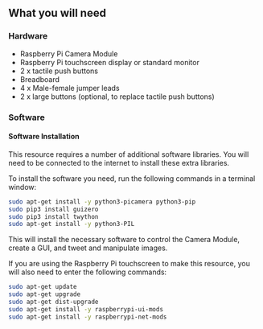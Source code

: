 ## What you will need

### Hardware

* Raspberry Pi Camera Module
* Raspberry Pi touchscreen display or standard monitor
* 2 x tactile push buttons
* Breadboard
* 4 x Male-female jumper leads
* 2 x large buttons (optional, to replace tactile push buttons)

### Software

#### Software Installation
This resource requires a number of additional software libraries. You will need to be connected to the internet to install these extra libraries.

To install the software you need, run the following commands in a terminal window:

```bash
sudo apt-get install -y python3-picamera python3-pip
sudo pip3 install guizero
sudo pip3 install twython
sudo apt-get install -y python3-PIL
```

This will install the necessary software to control the Camera Module, create a GUI, and tweet and manipulate images.

If you are using the Raspberry Pi touchscreen to make this resource, you will also need to enter the following commands:

```bash
sudo apt-get update
sudo apt-get upgrade
sudo apt-get dist-upgrade
sudo apt-get install -y raspberrypi-ui-mods
sudo apt-get install -y raspberrypi-net-mods
```
